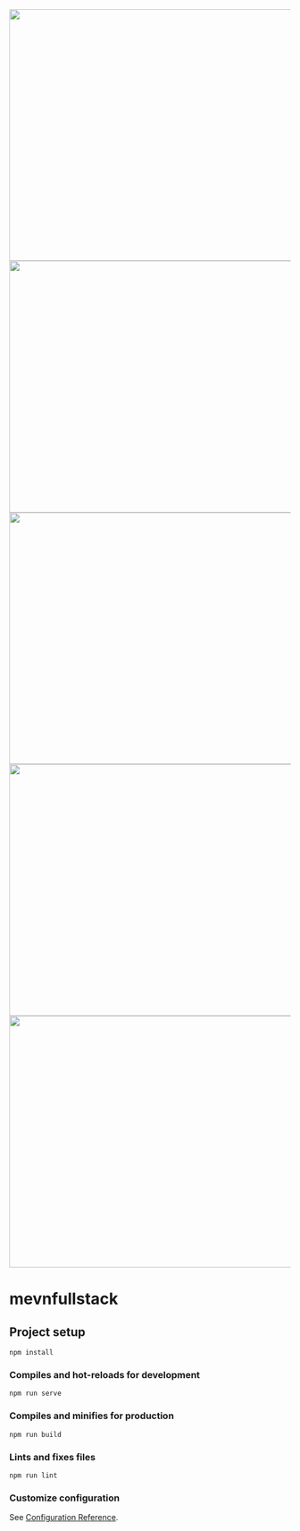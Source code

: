 <div align="center">
  <img width="800px" height="450px" src="https://s4.uupload.ir/files/1_yvni.png" />
</div>
<div align="center">
  <img width="800px" height="450px" src="https://s4.uupload.ir/files/2_nciz.png" />
</div>
<div align="center">
  <img width="800px" height="450px" src="https://s4.uupload.ir/files/3_dkw.png" />
</div>
<div align="center">
  <img width="800px" height="450px" src="https://s4.uupload.ir/files/4_lfsx.png" />
</div>
<div align="center">
  <img width="800px" height="450px" src="https://s4.uupload.ir/files/5_0pj4.png" />
</div>

# mevnfullstack

## Project setup
```
npm install
```

### Compiles and hot-reloads for development
```
npm run serve
```

### Compiles and minifies for production
```
npm run build
```

### Lints and fixes files
```
npm run lint
```

### Customize configuration
See [Configuration Reference](https://cli.vuejs.org/config/).
